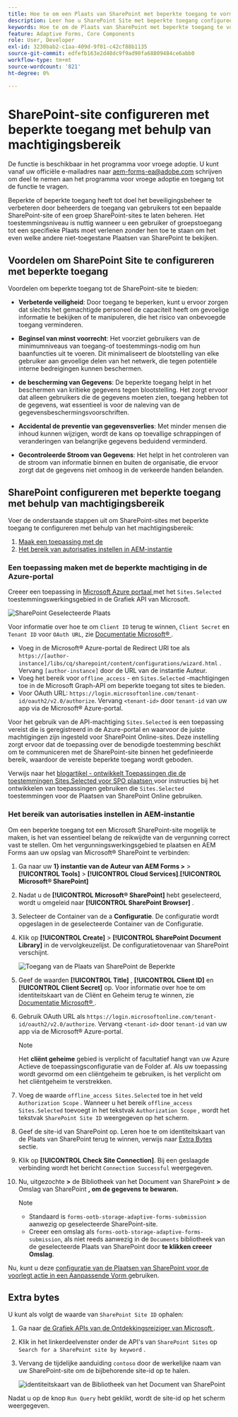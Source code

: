 ```yaml
---
title: Hoe te om een Plaats van SharePoint met beperkte toegang te vormen gebruikend vergunningswerkingsgebied?
description: Leer hoe u SharePoint Site met beperkte toegang configureert met behulp van het machtigingsbereik.
keywords: Hoe te om de Plaats van SharePoint met beperkte toegang te vormen?, vorm SharePoint met beperkte toegang, Gebruikend vergunningswerkingsgebied om toegang voor de Plaats van SharePoint te beperken.
feature: Adaptive Forms, Core Components
role: User, Developer
exl-id: 3230bab2-c1aa-409d-9f01-c42cf88b1135
source-git-commit: edfefb163e2d48dc9f9ad90fa68809484ce6abb0
workflow-type: tm+mt
source-wordcount: '821'
ht-degree: 0%

---
```


# SharePoint-site configureren met beperkte toegang met behulp van machtigingsbereik

<span class="preview"> De functie is beschikbaar in het programma voor vroege adoptie. U kunt vanaf uw officiële e-mailadres naar aem-forms-ea@adobe.com schrijven om deel te nemen aan het programma voor vroege adoptie en toegang tot de functie te vragen. </span>

Beperkte of beperkte toegang heeft tot doel het beveiligingsbeheer te verbeteren door beheerders de toegang van gebruikers tot een bepaalde SharePoint-site of een groep SharePoint-sites te laten beheren. Het toestemmingsniveau is nuttig wanneer u een gebruiker of groepstoegang tot een specifieke Plaats moet verlenen zonder hen toe te staan om het even welke andere niet-toegestane Plaatsen van SharePoint te bekijken.

## Voordelen om SharePoint Site te configureren met beperkte toegang

Voordelen om beperkte toegang tot de SharePoint-site te bieden:

* **Verbeterde veiligheid**: Door toegang te beperken, kunt u ervoor zorgen dat slechts het gemachtigde personeel de capaciteit heeft om gevoelige informatie te bekijken of te manipuleren, die het risico van onbevoegde toegang verminderen.

* **Beginsel van minst voorrecht**: Het voorziet gebruikers van de minimumniveaus van toegang-of toestemmings-nodig om hun baanfuncties uit te voeren. Dit minimaliseert de blootstelling van elke gebruiker aan gevoelige delen van het netwerk, die tegen potentiële interne bedreigingen kunnen beschermen.

* **de bescherming van Gegevens**: De beperkte toegang helpt in het beschermen van kritieke gegevens tegen blootstelling. Het zorgt ervoor dat alleen gebruikers die de gegevens moeten zien, toegang hebben tot de gegevens, wat essentieel is voor de naleving van de gegevensbeschermingsvoorschriften.

* **Accidental de preventie van gegevensverlies**: Met minder mensen die inhoud kunnen wijzigen, wordt de kans op toevallige schrappingen of veranderingen van belangrijke gegevens beduidend verminderd.

* **Gecontroleerde Stroom van Gegevens**: Het helpt in het controleren van de stroom van informatie binnen en buiten de organisatie, die ervoor zorgt dat de gegevens niet omhoog in de verkeerde handen belanden.

## SharePoint configureren met beperkte toegang met behulp van machtigingsbereik

Voer de onderstaande stappen uit om SharePoint-sites met beperkte toegang te configureren met behulp van het machtigingsbereik:

1. [Maak een toepassing met de ](#create-an-application-with-the-limited-permission-in-the-azure-portal)
1. [Het bereik van autorisaties instellen in AEM-instantie](#set-the-authorization-scope-at-aem-instance)

### Een toepassing maken met de beperkte machtiging in de Azure-portal

Creeer een toepassing in [ Microsoft Azure portaal ](https://portal.azure.com/#home) met het `Sites.Selected` toestemmingswerkingsgebied in de Grafiek API van Microsoft.

![ SharePoint Geselecteerde Plaats ](/help/forms/assets/sharepoint-selected-site.png)

Voor informatie over hoe te om `Client ID` terug te winnen, `Client Secret` en `Tenant ID` voor `OAuth URL`, zie [ Documentatie Microsoft® ](https://learn.microsoft.com/en-us/graph/auth-register-app-v2).
* Voeg in de Microsoft® Azure-portal de Redirect URI toe als `https://[author-instance]/libs/cq/sharepoint/content/configurations/wizard.html` . Vervang `[author-instance]` door de URL van de instantie Auteur.
* Voeg het bereik voor `offline_access` - en `Sites.Selected` -machtigingen toe in de Microsoft Graph-API om beperkte toegang tot sites te bieden.
* Voor OAuth URL: `https://login.microsoftonline.com/tenant-id/oauth2/v2.0/authorize`. Vervang `<tenant-id>` door `tenant-id` van uw app via de Microsoft® Azure-portal.

Voor het gebruik van de API-machtiging `Sites.Selected` is een toepassing vereist die is geregistreerd in de Azure-portal en waarvoor de juiste machtigingen zijn ingesteld voor SharePoint Online-sites. Deze instelling zorgt ervoor dat de toepassing over de benodigde toestemming beschikt om te communiceren met de SharePoint-site binnen het gedefinieerde bereik, waardoor de vereiste beperkte toegang wordt geboden.

Verwijs naar het [ blogartikel - ontwikkelt Toepassingen die de toestemmingen Sites.Selected voor SPO plaatsen ](https://techcommunity.microsoft.com/t5/microsoft-sharepoint-blog/develop-applications-that-use-sites-selected-permissions-for-spo/ba-p/3790476) voor instructies bij het ontwikkelen van toepassingen gebruiken die `Sites.Selected` toestemmingen voor de Plaatsen van SharePoint Online gebruiken.

### Het bereik van autorisaties instellen in AEM-instantie

Om een beperkte toegang tot een Microsoft SharePoint-site mogelijk te maken, is het van essentieel belang de reikwijdte van de vergunning correct vast te stellen. Om het vergunningswerkingsgebied te plaatsen en AEM Forms aan uw opslag van Microsoft® SharePoint te verbinden:

1. Ga naar uw **1&rbrace; instantie van de Auteur van AEM Forms >** > **[!UICONTROL Tools]** > **[!UICONTROL Cloud Services]**.**[!UICONTROL Microsoft® SharePoint]**
1. Nadat u de **[!UICONTROL Microsoft® SharePoint]** hebt geselecteerd, wordt u omgeleid naar **[!UICONTROL SharePoint Browser]** .
1. Selecteer de Container van de a **Configuratie**. De configuratie wordt opgeslagen in de geselecteerde Container van de Configuratie.
1. Klik op **[!UICONTROL Create]** > **[!UICONTROL SharePoint Document Library]** in de vervolgkeuzelijst. De configuratietovenaar van SharePoint verschijnt.

   ![ Toegang van de Plaats van SharePoint de Beperkte ](/help/forms/assets/sharepoint-doc-library-limited-scopes.png)

1. Geef de waarden **[!UICONTROL Title]** , **[!UICONTROL Client ID]** en **[!UICONTROL Client Secret]** op. Voor informatie over hoe te om identiteitskaart van de Cliënt en Geheim terug te winnen, zie [ Documentatie Microsoft® ](https://learn.microsoft.com/en-us/graph/auth-register-app-v2).

1. Gebruik OAuth URL als `https://login.microsoftonline.com/tenant-id/oauth2/v2.0/authorize`. Vervang `<tenant-id>` door `tenant-id` van uw app via de Microsoft® Azure-portal.

   >[!NOTE]
   >
   > Het **cliënt geheime** gebied is verplicht of facultatief hangt van uw Azure Actieve de toepassingsconfiguratie van de Folder af. Als uw toepassing wordt gevormd om een cliëntgeheim te gebruiken, is het verplicht om het cliëntgeheim te verstrekken.

1. Voeg de waarde `offline_access Sites.Selected` toe in het veld `Authorization Scope` . Wanneer u het bereik `offline_access Sites.Selected` toevoegt in het tekstvak `Authorization Scope` , wordt het tekstvak `SharePoint Site ID` weergegeven op het scherm.

1. Geef de site-id van SharePoint op. Leren hoe te om identiteitskaart van de Plaats van SharePoint terug te winnen, verwijs naar [ Extra Bytes ](#extra-bytes) sectie.

1. Klik op **[!UICONTROL Check Site Connection]**. Bij een geslaagde verbinding wordt het bericht `Connection Successful` weergegeven.

1. Nu, uitgezochte **>** de Bibliotheek van het Document van SharePoint **>** de Omslag van SharePoint **, om de gegevens te bewaren.**

   >[!NOTE]
   >
   >* Standaard is `forms-ootb-storage-adaptive-forms-submission` aanwezig op geselecteerde SharePoint-site.
   >* Creeer een omslag als `forms-ootb-storage-adaptive-forms-submission`, als niet reeds aanwezig in de `Documents` bibliotheek van de geselecteerde Plaats van SharePoint door **te klikken creeer Omslag**.

Nu, kunt u deze [ configuratie van de Plaatsen van SharePoint voor de voorlegt actie in een Aanpassende Vorm ](/help/forms/configure-submit-action-sharepoint.md#use-sharepoint-document-library-configuration-in-an-adaptive-form-use-sharepoint-configuartion-in-af) gebruiken.

## Extra bytes

U kunt als volgt de waarde van `SharePoint Site ID` ophalen:
1. Ga naar [ de Grafiek APIs van de Ontdekkingsreiziger van Microsoft ](https://developer.microsoft.com/en-us/graph/graph-explorer).
1. Klik in het linkerdeelvenster onder de API&#39;s van `SharePoint Sites` op `Search for a SharePoint site by keyword` .
1. Vervang de tijdelijke aanduiding `contoso` door de werkelijke naam van uw SharePoint-site om de bijbehorende site-id op te halen.

   ![ identiteitskaart van de Bibliotheek van het Document van SharePoint ](/help/forms/assets/sharepoint-site-id.png)

Nadat u op de knop `Run Query` hebt geklikt, wordt de site-id op het scherm weergegeven.
